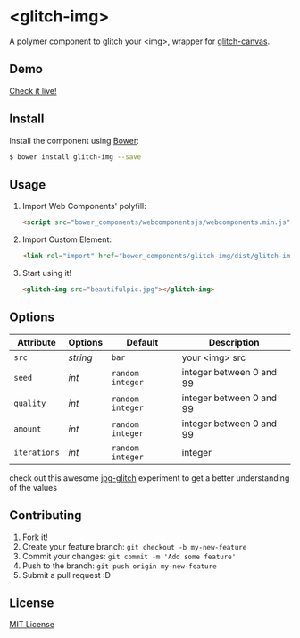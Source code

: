 # &lt;glitch-img&gt;

A polymer component to glitch your \<img\>, wrapper for [glitch-canvas](https://github.com/snorpey/glitch-canvas).

## Demo

[Check it live!](http://www.kunjinkao.org/glitch-img)

## Install

Install the component using [Bower](http://bower.io/):

```sh
$ bower install glitch-img --save
```

## Usage

1. Import Web Components' polyfill:

    ```html
    <script src="bower_components/webcomponentsjs/webcomponents.min.js"></script>
    ```

2. Import Custom Element:

    ```html
    <link rel="import" href="bower_components/glitch-img/dist/glitch-img.html">
    ```

3. Start using it!

    ```html
    <glitch-img src="beautifulpic.jpg"></glitch-img>
    ```

## Options

Attribute     | Options     | Default          | Description
---           | ---         | ---              | ---
`src`         | *string*    | `bar`            | your \<img\> src
`seed`        | *int*       | `random integer` | integer between 0 and 99
`quality`     | *int*       | `random integer` | integer between 0 and 99
`amount`      | *int*       | `random integer` | integer between 0 and 99
`iterations`  | *int*       | `random integer` | integer

check out this awesome [jpg-glitch](http://snorpey.github.io/jpg-glitch/)
experiment to get a better understanding of the values

## Contributing

1. Fork it!
2. Create your feature branch: `git checkout -b my-new-feature`
3. Commit your changes: `git commit -m 'Add some feature'`
4. Push to the branch: `git push origin my-new-feature`
5. Submit a pull request :D

## License

[MIT License](http://opensource.org/licenses/MIT)
